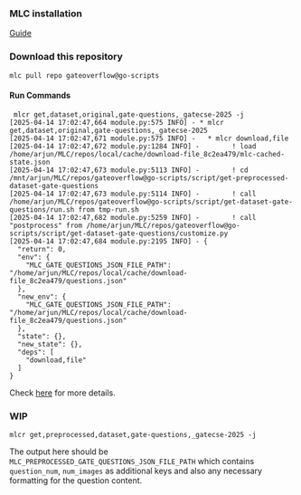### MLC installation

[Guide](https://docs.mlcommons.org/mlcflow/install)

### Download this repository

```
mlc pull repo gateoverflow@go-scripts
```

#### Run Commands

```
 mlcr get,dataset,original,gate-questions,_gatecse-2025 -j
[2025-04-14 17:02:47,664 module.py:575 INFO] - * mlcr get,dataset,original,gate-questions,_gatecse-2025
[2025-04-14 17:02:47,671 module.py:575 INFO] -   * mlcr download,file
[2025-04-14 17:02:47,672 module.py:1284 INFO] -        ! load /home/arjun/MLC/repos/local/cache/download-file_8c2ea479/mlc-cached-state.json
[2025-04-14 17:02:47,673 module.py:5113 INFO] -        ! cd /mnt/arjun/MLC/repos/gateoverflow@go-scripts/script/get-preprocessed-dataset-gate-questions
[2025-04-14 17:02:47,673 module.py:5114 INFO] -        ! call /home/arjun/MLC/repos/gateoverflow@go-scripts/script/get-dataset-gate-questions/run.sh from tmp-run.sh
[2025-04-14 17:02:47,682 module.py:5259 INFO] -        ! call "postprocess" from /home/arjun/MLC/repos/gateoverflow@go-scripts/script/get-dataset-gate-questions/customize.py
[2025-04-14 17:02:47,684 module.py:2195 INFO] - {
  "return": 0,
  "env": {
    "MLC_GATE_QUESTIONS_JSON_FILE_PATH": "/home/arjun/MLC/repos/local/cache/download-file_8c2ea479/questions.json"
  },
  "new_env": {
    "MLC_GATE_QUESTIONS_JSON_FILE_PATH": "/home/arjun/MLC/repos/local/cache/download-file_8c2ea479/questions.json"
  },
  "state": {},
  "new_state": {},
  "deps": [
    "download,file"
  ]
}
```

Check [here](../get-dataset-gate-questions/meta.yaml) for more details. 

### WIP
```
mlcr get,preprocessed,dataset,gate-questions,_gatecse-2025 -j
```

The output here should be `MLC_PREPROCESSED_GATE_QUESTIONS_JSON_FILE_PATH` which contains `question_num`, `num_images` as additional keys and also any necessary formatting for the question content.

